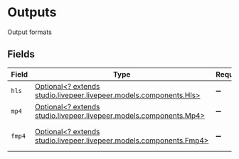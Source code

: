# Outputs

Output formats


## Fields

| Field                                                                                                  | Type                                                                                                   | Required                                                                                               | Description                                                                                            |
| ------------------------------------------------------------------------------------------------------ | ------------------------------------------------------------------------------------------------------ | ------------------------------------------------------------------------------------------------------ | ------------------------------------------------------------------------------------------------------ |
| `hls`                                                                                                  | [Optional<? extends studio.livepeer.livepeer.models.components.Hls>](../../models/components/Hls.md)   | :heavy_minus_sign:                                                                                     | HLS output format                                                                                      |
| `mp4`                                                                                                  | [Optional<? extends studio.livepeer.livepeer.models.components.Mp4>](../../models/components/Mp4.md)   | :heavy_minus_sign:                                                                                     | MP4 output format                                                                                      |
| `fmp4`                                                                                                 | [Optional<? extends studio.livepeer.livepeer.models.components.Fmp4>](../../models/components/Fmp4.md) | :heavy_minus_sign:                                                                                     | FMP4 output format                                                                                     |